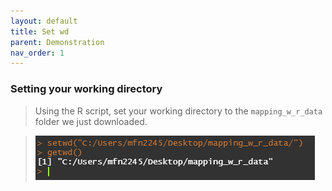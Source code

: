 ```yaml
---
layout: default
title: Set wd
parent: Demonstration
nav_order: 1
---
```

### **Setting your working directory**
> Using the R script, set your working directory to the `mapping_w_r_data` folder we just downloaded. 

> <img src="https://raw.githubusercontent.com/mefrazi2/mapping-with-r/main/img/getwd_demo.jpg">
> 

